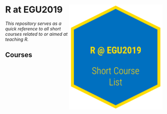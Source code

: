 # R at EGU2019  <img src="r_at_egu_logo.png" align="right"  width = "300px" />

*This repository serves as a quick reference to all short courses related to or aimed at teaching R.*

## Courses

